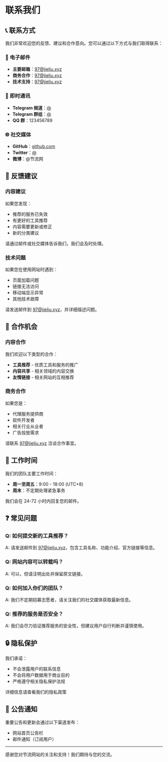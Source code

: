# 联系我们

## 📞 联系方式

我们非常欢迎您的反馈、建议和合作意向。您可以通过以下方式与我们取得联系：

### 📧 电子邮件
- **主要邮箱**：97@jieliu.xyz
- **商务合作**：97@jieliu.xyz
- **技术支持**：97@jieliu.xyz

### 💬 即时通讯
- **Telegram 频道**：[@]()
- **Telegram 群组**：[@]()
- **QQ 群**：123456789

### 🌐 社交媒体
- **GitHub**：[github.com](https://github.com)
- **Twitter**：[@](https://twitter.com/)
- **微博**：@节流网

## 📝 反馈建议

### 内容建议
如果您发现：
- 推荐的服务已失效
- 有更好的工具推荐
- 内容需要更新或修正
- 新的分类建议

请通过邮件或社交媒体告诉我们，我们会及时处理。

### 技术问题
如果您在使用网站时遇到：
- 页面加载问题
- 链接无法访问
- 移动端显示异常
- 其他技术故障

请发送邮件到 97@jieliu.xyz，并详细描述问题。

## 🤝 合作机会

### 内容合作
我们欢迎以下类型的合作：
- **工具推荐** - 优质工具和服务的推广
- **内容共享** - 相关领域的内容交换
- **友情链接** - 相关网站的互相推荐

### 商务合作
如果您是：
- 代理服务提供商
- 软件开发者
- 相关行业从业者
- 广告投放需求

请联系 97@jieliu.xyz 洽谈合作事宜。

## 📍 工作时间

我们的团队主要工作时间：
- **周一至周五**：9:00 - 18:00 (UTC+8)
- **周末**：不定期处理紧急事务

我们会在 24-72 小时内回复您的邮件。

## ❓ 常见问题

### Q: 如何提交新的工具推荐？
A: 请发送邮件到 97@jieliu.xyz，包含工具名称、功能介绍、官方链接等信息。

### Q: 网站内容可以转载吗？
A: 可以，但请注明出处并保留原文链接。

### Q: 如何加入你们的团队？
A: 我们不定期招募志愿者，请关注我们的社交媒体获取最新信息。

### Q: 推荐的服务是否安全？
A: 我们会尽力验证推荐服务的安全性，但建议用户自行判断并谨慎使用。

## 🔒 隐私保护

我们承诺：
- 不会泄露用户的联系信息
- 不会将用户数据用于商业目的
- 严格遵守相关隐私保护法规

详细信息请查看我们的隐私政策

## 📢 公告通知

重要公告和更新会通过以下渠道发布：
- 网站首页公告栏
- 邮件通知（订阅用户）

---

感谢您对节流网站的关注和支持！我们期待与您的交流。



